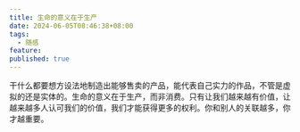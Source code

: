 ```yaml
---
title: 生命的意义在于生产
date: 2024-06-05T08:46:38+08:00
tags:
  - 随感
feature: 
published: true
---
```


干什么都要想方设法地制造出能够售卖的产品，能代表自己实力的作品，不管是虚拟的还是实体的。生命的意义在于生产，而非消费。只有让我们越来越有价值，让越来越多人认可我们的价值，我们才能获得更多的权利。你和别人的关联越多，你才越重要。

